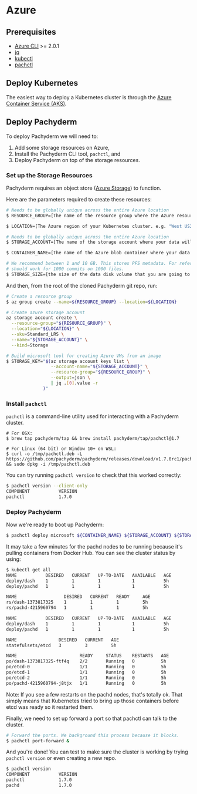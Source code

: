 # Azure

## Prerequisites

* [Azure CLI](https://docs.microsoft.com/en-us/cli/azure/install-azure-cli) >= 2.0.1
* [jq](https://stedolan.github.io/jq/download/)
* [kubectl](https://docs.microsoft.com/cli/azure/aks?view=azure-cli-latest#az_aks_install_cli)
* [pachctl](#install-pachctl)

## Deploy Kubernetes

The easiest way to deploy a Kubernetes cluster is through the [Azure Container Service (AKS)](https://docs.microsoft.com/azure/aks/tutorial-kubernetes-deploy-cluster).

## Deploy Pachyderm

To deploy Pachyderm we will need to:

1. Add some storage resources on Azure, 
2. Install the Pachyderm CLI tool, `pachctl`, and
3. Deploy Pachyderm on top of the storage resources.

### Set up the Storage Resources

Pachyderm requires an object store ([Azure Storage](https://azure.microsoft.com/documentation/articles/storage-introduction/)) to function. 

Here are the parameters required to create these resources:

```sh
# Needs to be globally unique across the entire Azure location
$ RESOURCE_GROUP=[The name of the resource group where the Azure resources will be organized]

$ LOCATION=[The Azure region of your Kubernetes cluster. e.g. "West US2"]

# Needs to be globally unique across the entire Azure location
$ STORAGE_ACCOUNT=[The name of the storage account where your data will be stored]

$ CONTAINER_NAME=[The name of the Azure blob container where your data will be stored]

# We recommend between 1 and 10 GB. This stores PFS metadata. For reference 1GB
# should work for 1000 commits on 1000 files.
$ STORAGE_SIZE=[the size of the data disk volume that you are going to create, in GBs. e.g. "10"]
```

And then, from the root of the cloned Pachyderm git repo, run:

```sh
# Create a resource group
$ az group create --name=${RESOURCE_GROUP} --location=${LOCATION}

# Create azure storage account
az storage account create \
  --resource-group="${RESOURCE_GROUP}" \
  --location="${LOCATION}" \
  --sku=Standard_LRS \
  --name="${STORAGE_ACCOUNT}" \
  --kind=Storage

# Build microsoft tool for creating Azure VMs from an image
$ STORAGE_KEY="$(az storage account keys list \
                 --account-name="${STORAGE_ACCOUNT}" \
                 --resource-group="${RESOURCE_GROUP}" \
                 --output=json \
                 | jq .[0].value -r
              )"
```

### Install `pachctl`

`pachctl` is a command-line utility used for interacting with a Pachyderm cluster.

```shell
# For OSX:
$ brew tap pachyderm/tap && brew install pachyderm/tap/pachctl@1.7

# For Linux (64 bit) or Window 10+ on WSL:
$ curl -o /tmp/pachctl.deb -L https://github.com/pachyderm/pachyderm/releases/download/v1.7.0rc1/pachctl_1.7.0rc1_amd64.deb && sudo dpkg -i /tmp/pachctl.deb
```

You can try running `pachctl version` to check that this worked correctly:

```sh
$ pachctl version --client-only
COMPONENT           VERSION
pachctl             1.7.0
```

### Deploy Pachyderm

Now we're ready to boot up Pachyderm:

```sh
$ pachctl deploy microsoft ${CONTAINER_NAME} ${STORAGE_ACCOUNT} ${STORAGE_KEY} ${STORAGE_SIZE} --dynamic-etcd-nodes 1
```

It may take a few minutes for the pachd nodes to be running because it's pulling containers from Docker Hub. You can see the cluster status by using:

```sh
$ kubectl get all
NAME           DESIRED   CURRENT   UP-TO-DATE   AVAILABLE   AGE
deploy/dash    1         1         1            1           5h
deploy/pachd   1         1         1            1           5h

NAME                  DESIRED   CURRENT   READY     AGE
rs/dash-1373817325    1         1         1         5h
rs/pachd-4215960794   1         1         1         5h

NAME           DESIRED   CURRENT   UP-TO-DATE   AVAILABLE   AGE
deploy/dash    1         1         1            1           5h
deploy/pachd   1         1         1            1           5h

NAME                DESIRED   CURRENT   AGE
statefulsets/etcd   3         3         5h

NAME                        READY     STATUS    RESTARTS   AGE
po/dash-1373817325-ftf4q    2/2       Running   0          5h
po/etcd-0                   1/1       Running   0          5h
po/etcd-1                   1/1       Running   0          5h
po/etcd-2                   1/1       Running   0          5h
po/pachd-4215960794-j8tjx   1/1       Running   0          5h
```

Note: If you see a few restarts on the pachd nodes, that's totally ok. That simply means that Kubernetes tried to bring up those containers before etcd was ready so it restarted them.

Finally, we need to set up forward a port so that pachctl can talk to the cluster.

```sh
# Forward the ports. We background this process because it blocks.
$ pachctl port-forward &
```

And you're done! You can test to make sure the cluster is working by trying `pachctl version` or even creating a new repo.

```sh
$ pachctl version
COMPONENT           VERSION
pachctl             1.7.0
pachd               1.7.0
```

